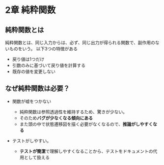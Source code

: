 # 2章 純粋関数
## 純粋関数とは
純粋関数とは、同じ入力からは、必ず、同じ出力が得られる関数で、副作用のないものをいう。
以下3つの特徴がある
- 戻り値は1つだけ
- 引数のみに基づいて戻り値を計算する
- 既存の値を変更しない

## なぜ純粋関数は必要？
- 関数が嘘をつかない
  - 純粋関数は参照透過性を維持するため、驚きが少ない。
  - そのため**バグが少なくなる傾向にある**
  - また頭の中で状態遷移図を描く必要がなくなるので、**推論がしやすくなる**

- テストがしやすい。
  - **テストが簡潔**で理解しやすくなることから、テストをドキュメントの代用として扱える

